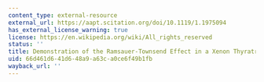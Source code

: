 ```yaml
---
content_type: external-resource
external_url: https://aapt.scitation.org/doi/10.1119/1.1975094
has_external_license_warning: true
license: https://en.wikipedia.org/wiki/All_rights_reserved
status: ''
title: Demonstration of the Ramsauer-Townsend Effect in a Xenon Thyratron
uid: 66d461d6-41d6-48a9-a63c-a0ce6f49b1fb
wayback_url: ''
---
```

